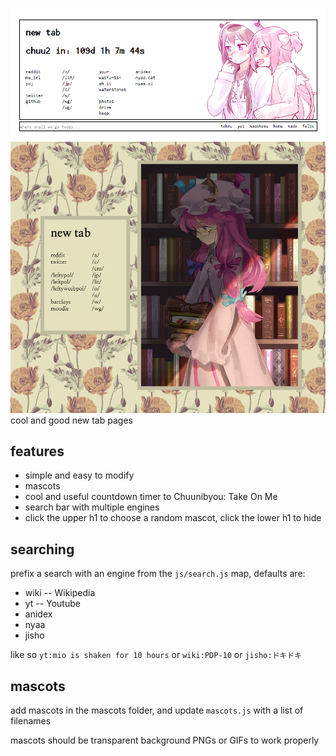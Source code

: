 ![demo](example.png)
![demo](example2.png)
cool and good new tab pages

## features
* simple and easy to modify
* mascots
* cool and useful countdown timer to Chuunibyou: Take On Me
* search bar with multiple engines
* click the upper h1 to choose a random mascot, click the lower h1 to hide

## searching
prefix a search with an engine from the `js/search.js` map, defaults are:
* wiki -- Wikipedia
* yt -- Youtube
* anidex
* nyaa
* jisho

like so `yt:mio is shaken for 10 hours` or `wiki:PDP-10` or `jisho:ドキドキ`

## mascots
add mascots in the mascots folder, and update `mascots.js` with a list of filenames

mascots should be transparent background PNGs or GIFs to work properly

